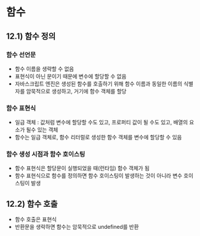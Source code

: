 # 함수

## 12.1) 함수 정의
### 함수 선언문
- 함수 이름을 생략할 수 없음
- 표현식이 아닌 문이기 때문에 변수에 할당할 수 없음
- 자바스크립트 엔진은 생성된 함수를 호출하기 위해 함수 이름과 동일한 이름의 식별자를 암묵적으로 생성하고, 거기에 함수 객체를 할당
### 함수 표현식
- 일급 객체 : 값처럼 변수에 할당할 수도 있고, 프로퍼티 값이 될 수도 있고, 배열의 요소가 될수 있는 객체
- 함수는 일급 객체로, 함수 리터럴로 생성한 함수 객체를 변수에 할당할 수 있음
### 함수 생성 시점과 함수 호이스팅
- 함수 표현식은 할당문이 실행되었을 때(런타임) 함수 객체가 됨
- 함수 표현식으로 함수를 정의하면 함수 호이스팅이 발생하는 것이 아니라 변수 호이스팅이 발생

## 12.2) 함수 호출
- 함수 호출은 표현식
- 반환문을 생락하면 함수는 암묵적으로 undefined를 반환